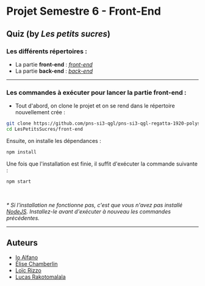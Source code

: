 # Projet Semestre 6 - Front-End
## Quiz (by _Les petits sucres_)

### Les différents répertoires :
* La partie __front-end__ : [_front-end_](https://github.com/2019-2020-ps6/2019-2020-ps6-rendu-les-petits-sucres/tree/develop/front-end)
* La partie __back-end__ : [_back-end_](https://github.com/2019-2020-ps6/2019-2020-ps6-rendu-les-petits-sucres/tree/develop/back-end)

-----------------

### Les commandes à exécuter pour lancer la partie front-end :
* Tout d'abord, on clone le projet et on se rend dans le répertoire nouvellement crée :
```bash
git clone https://github.com/pns-si3-qgl/pns-si3-qgl-regatta-1920-polysson.git LesPetitsSucres
cd LesPetitsSucres/front-end
```
Ensuite, on installe les dépendances :
```bash
npm install
```
Une fois que l'installation est finie, il suffit d'exécuter la commande suivante :
```bash
npm start
```
<br>

_\* Si l'installation ne fonctionne pas, c'est que vous n'avez pas installé [NodeJS](https://nodejs.org/en/download/). Installez-le avant d'exécuter à nouveau les commandes précédentes._

-----------------

## Auteurs
- [Io Alfano](https://github.com/IoAlfano)
- [Élise Chamberlin](https://github.com/Elise-Chamberlin)
- [Loïc Rizzo](https://github.com/Loic-Rizzo)
- [Lucas Rakotomalala](https://github.com/LucasRakotomalala)
